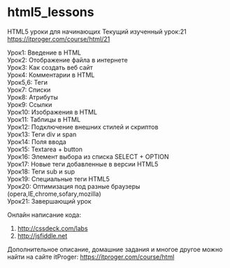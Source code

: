 ﻿# html5_lessons
HTML5 уроки для начинающих
Текущий изученный урок:21 
https://itproger.com/course/html/21

Урок1:	 Введение в HTML <br />
Урок2:   Отображение файла в интернете <br />
Урок3:	 Как создать веб сайт <br />
Урок4:	 Комментарии в HTML <br />
Урок5,6: Теги <br />
Урок7: 	 Списки <br />
Урок8: 	 Атрибуты <br />
Урок9: 	 Ссылки <br />
Урок10:	 Изображения в HTML <br />
Урок11:	 Таблицы в HTML <br />
Урок12:	 Подключение внешних стилей и скриптов <br />
Урок13:	 Теги div и span <br />
Урок14:	 Поля ввода <br />
Урок15:	 Textarea + button <br />
Урок16:  Элемент выбора из списка SELECT + OPTION <br />
Урок17:  Новые теги добавленные в версии HTML5 <br />
Урок18:  Теги sub и sup <br />
Урок19:  Специальные теги HTML5 <br />
Урок20:	 Оптимизация под разные браузеры (opera,IE,chrome,sofary,mozilla) <br />
Урок21:  Завершающий урок <br />

Онлайн написание кода: 
1) http://cssdeck.com/labs
2) http://jsfiddle.net

Дополнительное описание, домашние задания и многое другое можно найти на сайте itProger: https://itproger.com/course/html